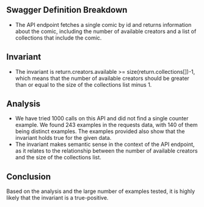 ## Swagger Definition Breakdown
- The API endpoint fetches a single comic by id and returns information about the comic, including the number of available creators and a list of collections that include the comic.

## Invariant
- The invariant is return.creators.available >= size(return.collections[])-1, which means that the number of available creators should be greater than or equal to the size of the collections list minus 1.

## Analysis
- We have tried 1000 calls on this API and did not find a single counter example. We found 243 examples in the requests data, with 140 of them being distinct examples. The examples provided also show that the invariant holds true for the given data.
- The invariant makes semantic sense in the context of the API endpoint, as it relates to the relationship between the number of available creators and the size of the collections list.

## Conclusion
Based on the analysis and the large number of examples tested, it is highly likely that the invariant is a true-positive.
